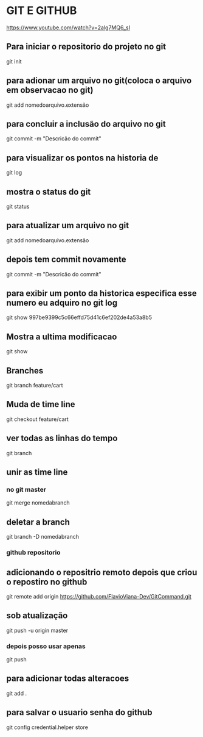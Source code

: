 # GIT E GITHUB
https://www.youtube.com/watch?v=2alg7MQ6_sI

## Para iniciar o repositorio do projeto no git
git init

## para adionar um arquivo no git(coloca o arquivo em observacao no git)
git add nomedoarquivo.extensão

## para concluir a inclusão do arquivo no git
git commit -m "Descricão do commit"

## para visualizar os pontos na historia de
git log

## mostra o status do git
git status

## para atualizar um arquivo no git
git add nomedoarquivo.extensão
## depois tem commit novamente
git commit -m "Descricão do commit"

## para exibir um ponto da historica especifica esse numero eu adquiro no git log
git show 997be9399c5c66effd75d41c6ef202de4a53a8b5

## Mostra a ultima modificacao
git show

## Branches
git branch feature/cart

## Muda de time line
git checkout feature/cart

## ver todas as linhas do tempo 
git branch

## unir as time line
### no git master
git merge nomedabranch

## deletar a branch
git branch -D nomedabranch


### github repositorio

## adicionando o repositrio remoto depois que criou o repostiro no github
git remote add origin https://github.com/FlavioViana-Dev/GitCommand.git

## sob atualização 
git push -u origin master
### depois posso usar apenas
git push 

## para adicionar todas alteracoes
git add .

## para salvar o usuario senha do github
git config credential.helper store